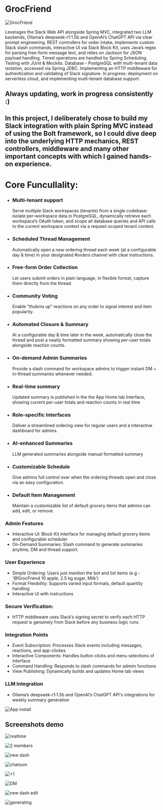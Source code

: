# GrocFriend

![GrocFriend](https://github.com/user-attachments/assets/940dce17-7b59-4ded-b9af-60a8b8661b5f)

Leverages the Slack Web API alongside Spring MVC, integrated
two LLM backends, Ollama’s deepseek-r1:1.5b and OpenAI’s ChatGPT API via clear prompt engineering.
REST controllers for order intake, implements custom Slack slash commands,
interactive UI via Slack Block Kit, uses Java’s regex for
parsing free-form message text, and relies on Jackson
for JSON payload handling. Timed operations are
handled by Spring Scheduling. Testing with JUnit & Mockito.
Database - PostgreSQL with multi-tenant data isolation, accessed via Spring JDBC.
Implementing an HTTP middleware for authentication and validating of Slack signature. 
In progress: deployment on serverless cloud, and implementing multi-tenant database support.

## Always updating, work in progress consistently :)

## In this project, I deliberately chose to build my Slack integration with plain Spring MVC instead of using the Bolt framework, so I could dive deep into the underlying HTTP mechanics, REST controllers, middleware and many other important concepts with which I gained hands-on experience.

# Core Funcullality: 

- ### Multi-tenant support
   Serve multiple Slack workspaces (tenants) from a single codebase: isolate per-workspace data in PostgreSQL, dynamically retrieve each workspace’s OAuth token, and scope all database queries and API calls to the current workspace context via a request-scoped tenant context.

- ### Scheduled Thread Management
  Automatically open a new ordering thread each week (at a configurable day & time) in your designated #orders channel with clear instructions.

- ### Free-form Order Collection
  Let users submit orders in plain language, in flexible format, capture them directly from the thread.

- ### Community Voting
   Enable "thubms up" reactions on any order to signal interest and item popularity.

- ### Automated Closure & Summary
   At a configurable day & time later in the week, automatically close the thread and post a neatly formatted summary showing per-user totals alongside reaction counts.

- ### On-demand Admin Summaries
   Provide a slash command for workspace admins to trigger instant DM + in-thread summaries whenever needed.

- ### Real-time summary
  Updated summary is published in the the App Home tab Interface, showing current per-user totals and reaction counts in real time

- ### Role-specific Interfaces
  Deliver a streamlined ordering view for regular users and a interactive dashboard for admins.

- ### AI-enhanced Summaries
  LLM generated summaries alongside manual formatted summary

- ### Customizable Schedule
   Give admins full control over when the ordering threads open and close via an easy configuration.

- ### Default Item Management
   Maintain a customizable list of default grocery items that admins can add, edit, or remove.



### Admin Features
- Interactive UI: Block Kit interface for managing default grocery items and configurable scheduler
- On-Demand Summaries: Slash command to generate summaries anytime, DM and thread support.


### User Experience
- Simple Ordering: Users just mention the bot and list items (e.g - '@GrocFriend 10 apple, 2.5 kg sugar, Milk') 
- Format Flexibility: Supports varied input formats, default quantity handling
- Interactive UI with instructions 

### Secure Verification:
- HTTP middleware uses Slack’s signing secret to verify each HTTP request is genuinely from Slack before any business logic runs.

### Integration Points
- Event Subscription: Processes Slack events including messages, reactions, and app-clickes
- Interactive Components: Handles button clicks and menu selections of interface
- Command Handling: Responds to slash commands for admim functions
- View Publishing: Dynamically builds and updates Home tab views

 ### LLM Integration 
 - Ollama’s deepseek-r1:1.5b and OpenAI’s ChatGPT API's integrations for weekly summary generation


![App install](https://github.com/user-attachments/assets/9aa6825e-8a5b-4f89-9657-8863089d0c88)


## Screenshots demo

![realtime](https://github.com/user-attachments/assets/b7c354ee-ba54-4dc3-9165-7af314eb5695)

![2 members](https://github.com/user-attachments/assets/01785016-2aec-4cf0-bf1a-f1ee963c474a)

![new dash](https://github.com/user-attachments/assets/7e9265f2-777e-475e-9d38-b22e703e2ba1)

![chatsum](https://github.com/user-attachments/assets/29366fee-8a36-4ab8-8825-d8727b433217)

![+1](https://github.com/user-attachments/assets/bb1ec34c-f1fa-425c-b625-8345b94e46a0)

![DM](https://github.com/user-attachments/assets/5d7cc799-28dc-4e45-81a5-bff3e95d12e2)

![new dash edit](https://github.com/user-attachments/assets/4e6c0e74-c935-43d9-82e8-cee5f4c3039a)

![generating](https://github.com/user-attachments/assets/880fa90b-3157-4f40-9cb2-83be0e4c8bc2)




   
